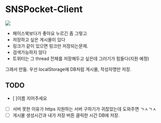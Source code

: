 # SNSPocket-Client

<img src="http://res.cloudinary.com/ner0/image/upload/v1473238272/save_i4nvpq.jpg">

- 페이스북보다가 좋아요 누르긴 좀 그렇고
- 저장하고 싶은 게시물이 있다
- 링크가 같이 있으면 링크만 저장되는문제.
- 검색가능하지 않다
- 트위터는 그 thread 전체를 저장해두고 싶은데 그러기가 힘들다(지원 예정)

그래서 만듦. 우선 localStorage에 DB처럼 게시물, 작성자명만 저장.

## TODO
- [ ]이름 지어주세요
- [ ] 서버 못한 이유가 https 지원하는 서버 구하기가 귀찮았는데 도와주면 ㄱㅅㄱㅅ
- [ ] 게시물 생성시간과 내가 저장 버튼 클릭한 시간 DB에 저장.

